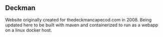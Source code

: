 ## Deckman

Website originally created for thedeckmancapecod.com in 2008.
Being updated here to be built with maven and containerized to run as a webapp on a linux docker host.

